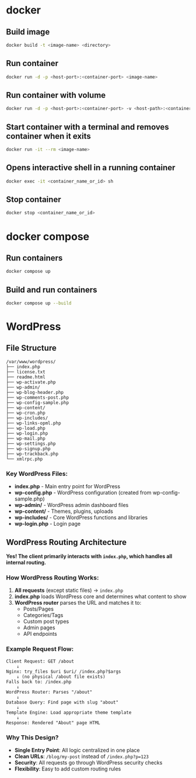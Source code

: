 # docker
## Build image
```bash
docker build -t <image-name> <directory>
```

## Run container
```bash
docker run -d -p <host-port>:<container-port> <image-name>
```

## Run container with volume
```bash
docker run -d -p <host-port>:<container-port> -v <host-path>:<container-path>:<permission> <image-name>
```

## Start container with a terminal and removes container when it exits
```bash
docker run -it --rm <image-name>
```

## Opens interactive shell in a running container
```bash
docker exec -it <container_name_or_id> sh
```

## Stop container
```bash
docker stop <container_name_or_id>
```

# docker compose
## Run containers
```bash
docker compose up
```

## Build and run containers
```bash
docker compose up --build
```

# WordPress
## File Structure
```
/var/www/wordpress/
├── index.php
├── license.txt
├── readme.html
├── wp-activate.php
├── wp-admin/
├── wp-blog-header.php
├── wp-comments-post.php
├── wp-config-sample.php
├── wp-content/
├── wp-cron.php
├── wp-includes/
├── wp-links-opml.php
├── wp-load.php
├── wp-login.php
├── wp-mail.php
├── wp-settings.php
├── wp-signup.php
├── wp-trackback.php
└── xmlrpc.php
```

### Key WordPress Files:
- **index.php** - Main entry point for WordPress
- **wp-config.php** - WordPress configuration (created from wp-config-sample.php)
- **wp-admin/** - WordPress admin dashboard files
- **wp-content/** - Themes, plugins, uploads
- **wp-includes/** - Core WordPress functions and libraries
- **wp-login.php** - Login page

## WordPress Routing Architecture

**Yes! The client primarily interacts with `index.php`, which handles all internal routing.**

### How WordPress Routing Works:

1. **All requests** (except static files) → `index.php`
2. **index.php** loads WordPress core and determines what content to show
3. **WordPress router** parses the URL and matches it to:
   - Posts/Pages
   - Categories/Tags
   - Custom post types
   - Admin pages
   - API endpoints

### Example Request Flow:
```
Client Request: GET /about
    ↓
Nginx: try_files $uri $uri/ /index.php?$args
    ↓ (no physical /about file exists)
Falls back to: /index.php
    ↓
WordPress Router: Parses "/about"
    ↓
Database Query: Find page with slug "about"
    ↓
Template Engine: Load appropriate theme template
    ↓
Response: Rendered "About" page HTML
```

### Why This Design?
- **Single Entry Point**: All logic centralized in one place
- **Clean URLs**: `/blog/my-post` instead of `/index.php?p=123`
- **Security**: All requests go through WordPress security checks
- **Flexibility**: Easy to add custom routing rules
